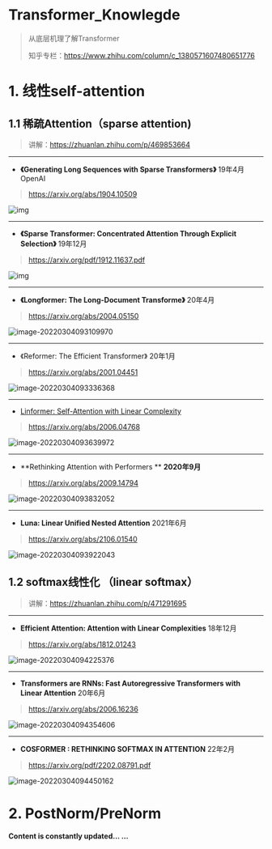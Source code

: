 # Transformer_Knowlegde
> 从底层机理了解Transformer
>
> 知乎专栏：https://www.zhihu.com/column/c_1380571607480651776 



# 1. 线性self-attention

## 1.1 稀疏Attention（sparse attention)

> 讲解：https://zhuanlan.zhihu.com/p/469853664

---

- **《Generating Long Sequences with Sparse Transformers》** 19年4月 OpenAI 

> https://arxiv.org/abs/1904.10509

![img](https://gitee.com/wanghui88888888/picture/raw/master/img/v2-9433571376feed59813b182b1251afea_720w.jpg)

---

- **《Sparse Transformer: Concentrated Attention Through Explicit Selection》**  19年12月

> https://arxiv.org/pdf/1912.11637.pdf

![img](https://gitee.com/wanghui88888888/picture/raw/master/img/v2-0c50dc60aec5c346aa15ed1b2e17bf4e_720w.jpg)

---

- **《Longformer: The Long-Document Transforme》** 20年4月

> https://arxiv.org/abs/2004.05150

![image-20220304093109970](https://gitee.com/wanghui88888888/picture/raw/master/img/image-20220304093109970.png)



---

- 《Reformer: The Efficient Transformer》 20年1月

> https://arxiv.org/abs/2001.04451

![image-20220304093336368](https://gitee.com/wanghui88888888/picture/raw/master/img/image-20220304093336368.png)



---

- [Linformer: Self-Attention with Linear Complexity](https://link.zhihu.com/?target=https%3A//arxiv.org/abs/2006.04768)

> https://arxiv.org/abs/2006.04768

![image-20220304093639972](https://gitee.com/wanghui88888888/picture/raw/master/img/image-20220304093639972.png)

---

- **Rethinking Attention with Performers ** **2020年9月**

> https://arxiv.org/abs/2009.14794

![image-20220304093832052](https://gitee.com/wanghui88888888/picture/raw/master/img/image-20220304093832052.png)



---

- **Luna: Linear Unified Nested Attention**  2021年6月

> https://arxiv.org/abs/2106.01540

![image-20220304093922043](https://gitee.com/wanghui88888888/picture/raw/master/img/image-20220304093922043.png)

## 1.2 softmax线性化 （linear softmax）

> 讲解：https://zhuanlan.zhihu.com/p/471291695

---

- **Efficient Attention: Attention with Linear Complexities** 18年12月

> https://arxiv.org/abs/1812.01243

![image-20220304094225376](https://gitee.com/wanghui88888888/picture/raw/master/img/image-20220304094225376.png)

---

- **Transformers are RNNs: Fast Autoregressive Transformers with Linear Attention** 20年6月

> https://arxiv.org/abs/2006.16236

![image-20220304094354606](https://gitee.com/wanghui88888888/picture/raw/master/img/image-20220304094354606.png)

---

- **COSFORMER : RETHINKING SOFTMAX IN ATTENTION** 22年2月

> https://arxiv.org/pdf/2202.08791.pdf

![image-20220304094450162](https://gitee.com/wanghui88888888/picture/raw/master/img/image-20220304094450162.png)



# 2. PostNorm/PreNorm





**Content is constantly updated... ...**





